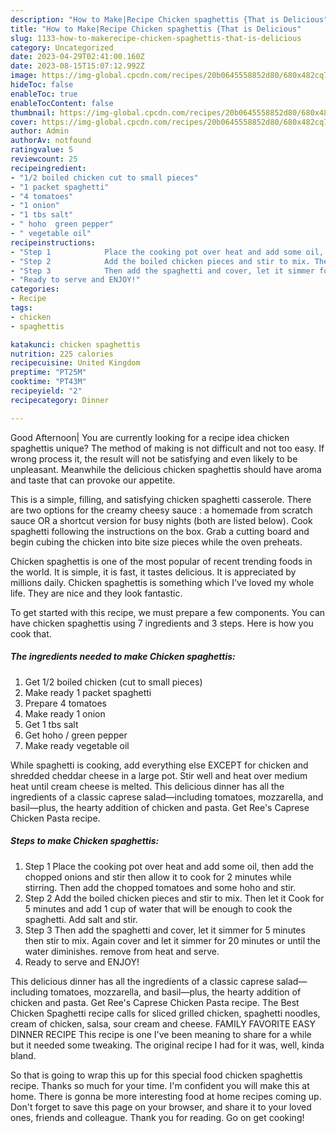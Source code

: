 ```yaml
---
description: "How to Make|Recipe Chicken spaghettis {That is Delicious"
title: "How to Make|Recipe Chicken spaghettis {That is Delicious"
slug: 1133-how-to-makerecipe-chicken-spaghettis-that-is-delicious
category: Uncategorized
date: 2023-04-29T02:41:00.160Z
date: 2023-08-15T15:07:12.992Z
image: https://img-global.cpcdn.com/recipes/20b0645558852d80/680x482cq70/chicken-spaghettis-recipe-main-photo.jpg
hideToc: false
enableToc: true
enableTocContent: false
thumbnail: https://img-global.cpcdn.com/recipes/20b0645558852d80/680x482cq70/chicken-spaghettis-recipe-main-photo.jpg
cover: https://img-global.cpcdn.com/recipes/20b0645558852d80/680x482cq70/chicken-spaghettis-recipe-main-photo.jpg
author: Admin
authorAv: notfound
ratingvalue: 5
reviewcount: 25
recipeingredient:
- "1/2 boiled chicken cut to small pieces"
- "1 packet spaghetti"
- "4 tomatoes"
- "1 onion"
- "1 tbs salt"
- " hoho  green pepper"
- " vegetable oil"
recipeinstructions:
- "Step 1            Place the cooking pot over heat and add some oil, then add the chopped onions and stir then allow it to cook for 2 minutes while stirring. Then add the chopped tomatoes and some hoho and stir."
- "Step 2            Add the boiled chicken pieces and stir to mix. Then let it Cook for 5 minutes and add 1 cup of water that will be enough to cook the spaghetti. Add salt and stir."
- "Step 3            Then add the spaghetti and cover, let it simmer for 5 minutes then stir to mix. Again cover and let it simmer for 20 minutes or until the water diminishes. remove from heat and serve."
- "Ready to serve and ENJOY!"
categories:
- Recipe
tags:
- chicken
- spaghettis

katakunci: chicken spaghettis 
nutrition: 225 calories
recipecuisine: United Kingdom
preptime: "PT25M"
cooktime: "PT43M"
recipeyield: "2"
recipecategory: Dinner

---
```



Good Afternoon| You are currently looking for a recipe idea chicken spaghettis unique? The method of making is not difficult and not too easy. If wrong process it, the result will not be satisfying and even likely to be unpleasant. Meanwhile the delicious chicken spaghettis should have aroma and taste that can provoke our appetite.





This is a simple, filling, and satisfying chicken spaghetti casserole. There are two options for the creamy cheesy sauce : a homemade from scratch sauce OR a shortcut version for busy nights (both are listed below). Cook spaghetti following the instructions on the box. Grab a cutting board and begin cubing the chicken into bite size pieces while the oven preheats.

Chicken spaghettis is one of the most popular of recent trending foods in the world. It is simple, it is fast, it tastes delicious. It is appreciated by millions daily. Chicken spaghettis is something which I've loved my whole life. They are nice and they look fantastic.


To get started with this recipe, we must prepare a few components. You can have chicken spaghettis using 7 ingredients and 3 steps. Here is how you cook that.

<!--inarticleads1-->

##### The ingredients needed to make Chicken spaghettis:

1. Get 1/2 boiled chicken (cut to small pieces)
1. Make ready 1 packet spaghetti
1. Prepare 4 tomatoes
1. Make ready 1 onion
1. Get 1 tbs salt
1. Get  hoho / green pepper
1. Make ready  vegetable oil


While spaghetti is cooking, add everything else EXCEPT for chicken and shredded cheddar cheese in a large pot. Stir well and heat over medium heat until cream cheese is melted. This delicious dinner has all the ingredients of a classic caprese salad—including tomatoes, mozzarella, and basil—plus, the hearty addition of chicken and pasta. Get Ree&#39;s Caprese Chicken Pasta recipe. 

<!--inarticleads2-->

##### Steps to make Chicken spaghettis:

1. Step 1            Place the cooking pot over heat and add some oil, then add the chopped onions and stir then allow it to cook for 2 minutes while stirring. Then add the chopped tomatoes and some hoho and stir.
1. Step 2            Add the boiled chicken pieces and stir to mix. Then let it Cook for 5 minutes and add 1 cup of water that will be enough to cook the spaghetti. Add salt and stir.
1. Step 3            Then add the spaghetti and cover, let it simmer for 5 minutes then stir to mix. Again cover and let it simmer for 20 minutes or until the water diminishes. remove from heat and serve.
1. Ready to serve and ENJOY!

This delicious dinner has all the ingredients of a classic caprese salad—including tomatoes, mozzarella, and basil—plus, the hearty addition of chicken and pasta. Get Ree&#39;s Caprese Chicken Pasta recipe. The Best Chicken Spaghetti recipe calls for sliced grilled chicken, spaghetti noodles, cream of chicken, salsa, sour cream and cheese. FAMILY FAVORITE EASY DINNER RECIPE This recipe is one I&#39;ve been meaning to share for a while but it needed some tweaking. The original recipe I had for it was, well, kinda bland. 

So that is going to wrap this up for this special food chicken spaghettis recipe. Thanks so much for your time. I'm confident you will make this at home. There is gonna be more interesting food at home recipes coming up. Don't forget to save this page on your browser, and share it to your loved ones, friends and colleague. Thank you for reading. Go on get cooking!
